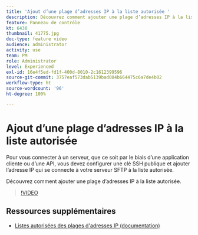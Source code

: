 ```yaml
---
title: 'Ajout d’une plage d’adresses IP à la liste autorisée '
description: Découvrez comment ajouter une plage d’adresses IP à la liste autorisée.
feature: Panneau de contrôle
kt: 6430
thumbnail: 41775.jpg
doc-type: feature video
audience: administrator
activity: use
team: PM
role: Administrator
level: Experienced
exl-id: 16e4f5ed-fd1f-400d-8010-2c1612399596
source-git-commit: 3757eaf573dab5139bad084b664475c6a7de4b02
workflow-type: ht
source-wordcount: '96'
ht-degree: 100%

---
```


# Ajout d’une plage d’adresses IP à la liste autorisée

Pour vous connecter à un serveur, que ce soit par le biais d’une application cliente ou d’une API, vous devez configurer une clé SSH publique et ajouter l’adresse IP qui se connecte à votre serveur SFTP à la liste autorisée.

Découvrez comment ajouter une plage d’adresses IP à la liste autorisée.

>[!VIDEO](https://video.tv.adobe.com/v/41775?quality=12)

## Ressources supplémentaires

* [Listes autorisées des plages d&#39;adresses IP (documentation)](https://experienceleague.adobe.com/docs/control-panel/using/sftp-management/ip-range-allow-listing.html?lang=fr)
